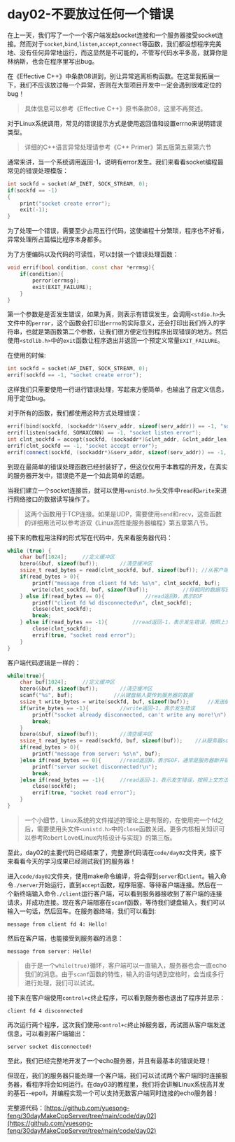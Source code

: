 # day02-不要放过任何一个错误
在上一天，我们写了一个一个客户端发起socket连接和一个服务器接受socket连接。然而对于`socket`,`bind`,`listen`,`accept`,`connect`等函数，我们都设想程序完美地、没有任何异常地运行，而这显然是不可能的，不管写代码水平多高，就算你是林纳斯，也会在程序里写出bug。

在《Effective C++》中条款08讲到，别让异常逃离析构函数。在这里我拓展一下，我们不应该放过每一个异常，否则在大型项目开发中一定会遇到很难定位的bug！
> 具体信息可以参考《Effective C++》原书条款08，这里不再赘述。

对于Linux系统调用，常见的错误提示方式是使用返回值和设置errno来说明错误类型。
> 详细的C++语言异常处理请参考《C++ Primer》第五版第五章第六节

通常来讲，当一个系统调用返回-1，说明有error发生。我们来看看socket编程最常见的错误处理模版：
```cpp
int sockfd = socket(AF_INET, SOCK_STREAM, 0);
if(sockfd == -1)
{
    print("socket create error");
    exit(-1);
}
```
为了处理一个错误，需要至少占用五行代码，这使编程十分繁琐，程序也不好看，异常处理所占篇幅比程序本身都多。

为了方便编码以及代码的可读性，可以封装一个错误处理函数：
```cpp
void errif(bool condition, const char *errmsg){
    if(condition){
        perror(errmsg);
        exit(EXIT_FAILURE);
    }
}
```
第一个参数是是否发生错误，如果为真，则表示有错误发生，会调用`<stdio.h>`头文件中的`perror`，这个函数会打印出`errno`的实际意义，还会打印出我们传入的字符串，也就是第函数第二个参数，让我们很方便定位到程序出现错误的地方。然后使用`<stdlib.h>`中的`exit`函数让程序退出并返回一个预定义常量`EXIT_FAILURE`。

在使用的时候:
```cpp
int sockfd = socket(AF_INET, SOCK_STREAM, 0);
errif(sockfd == -1, "socket create error");
```
这样我们只需要使用一行进行错误处理，写起来方便简单，也输出了自定义信息，用于定位bug。

对于所有的函数，我们都使用这种方式处理错误：
```cpp
errif(bind(sockfd, (sockaddr*)&serv_addr, sizeof(serv_addr)) == -1, "socket bind error");
errif(listen(sockfd, SOMAXCONN) == -1, "socket listen error");
int clnt_sockfd = accept(sockfd, (sockaddr*)&clnt_addr, &clnt_addr_len);
errif(clnt_sockfd == -1, "socket accept error");
errif(connect(sockfd, (sockaddr*)&serv_addr, sizeof(serv_addr)) == -1, "socket connect error");
```
到现在最简单的错误处理函数已经封装好了，但这仅仅用于本教程的开发，在真实的服务器开发中，错误绝不是一个如此简单的话题。

当我们建立一个socket连接后，就可以使用`<unistd.h>`头文件中`read`和`write`来进行网络接口的数据读写操作了。
> 这两个函数用于TCP连接。如果是UDP，需要使用`send`和`recv`，这些函数的详细用法可以参考游双《Linux高性能服务器编程》第五章第八节。

接下来的教程用注释的形式写在代码中，先来看服务器代码：
```cpp
while (true) {
    char buf[1024];     //定义缓冲区
    bzero(&buf, sizeof(buf));       //清空缓冲区
    ssize_t read_bytes = read(clnt_sockfd, buf, sizeof(buf)); //从客户端socket读到缓冲区，返回已读数据大小
    if(read_bytes > 0){
        printf("message from client fd %d: %s\n", clnt_sockfd, buf);  
        write(clnt_sockfd, buf, sizeof(buf));           //将相同的数据写回到客户端
    } else if(read_bytes == 0){             //read返回0，表示EOF
        printf("client fd %d disconnected\n", clnt_sockfd);
        close(clnt_sockfd);
        break;
    } else if(read_bytes == -1){        //read返回-1，表示发生错误，按照上文方法进行错误处理
        close(clnt_sockfd);
        errif(true, "socket read error");
    }
}
```
客户端代码逻辑是一样的：
```cpp
while(true){
    char buf[1024];     //定义缓冲区
    bzero(&buf, sizeof(buf));       //清空缓冲区
    scanf("%s", buf);             //从键盘输入要传到服务器的数据
    ssize_t write_bytes = write(sockfd, buf, sizeof(buf));      //发送缓冲区中的数据到服务器socket，返回已发送数据大小
    if(write_bytes == -1){          //write返回-1，表示发生错误
        printf("socket already disconnected, can't write any more!\n");
        break;
    }
    bzero(&buf, sizeof(buf));       //清空缓冲区 
    ssize_t read_bytes = read(sockfd, buf, sizeof(buf));    //从服务器socket读到缓冲区，返回已读数据大小
    if(read_bytes > 0){
        printf("message from server: %s\n", buf);
    }else if(read_bytes == 0){      //read返回0，表示EOF，通常是服务器断开链接，等会儿进行测试
        printf("server socket disconnected!\n");
        break;
    }else if(read_bytes == -1){     //read返回-1，表示发生错误，按照上文方法进行错误处理
        close(sockfd);
        errif(true, "socket read error");
    }
}
```
> 一个小细节，Linux系统的文件描述符理论上是有限的，在使用完一个fd之后，需要使用头文件`<unistd.h>`中的`close`函数关闭。更多内核相关知识可以参考Robert Love《Linux内核设计与实现》的第三版。

至此，day02的主要代码已经结束了，完整源代码请在`code/day02`文件夹，接下来看看今天的学习成果已经测试我们的服务器！

进入`code/day02`文件夹，使用make命令编译，将会得到`server`和`client`。输入命令`./server`开始运行，直到`accept`函数，程序阻塞、等待客户端连接。然后在一个新终端输入命令`./client`运行客户端，可以看到服务器接收到了客户端的连接请求，并成功连接。现在客户端阻塞在`scanf`函数，等待我们键盘输入，我们可以输入一句话，然后回车。在服务器终端，我们可以看到:
```
message from client fd 4: Hello!
```
然后在客户端，也能接受到服务器的消息：
```
message from server: Hello!
```
> 由于是一个`while(true)`循环，客户端可以一直输入，服务器也会一直echo我们的消息。由于`scanf`函数的特性，输入的语句遇到空格时，会当成多行进行处理，我们可以试试。

接下来在客户端使用`control+c`终止程序，可以看到服务器也退出了程序并显示：
```
client fd 4 disconnected
```
再次运行两个程序，这次我们使用`control+c`终止掉服务器，再试图从客户端发送信息，可以看到客户端输出：
```
server socket disconnected!
```
至此，我们已经完整地开发了一个echo服务器，并且有最基本的错误处理！

但现在，我们的服务器只能处理一个客户端，我们可以试试两个客户端同时连接服务器，看程序将会如何运行。在day03的教程里，我们将会讲解Linux系统高并发的基石--epoll，并编程实现一个可以支持无数客户端同时连接的echo服务器！

完整源代码：[https://github.com/yuesong-feng/30dayMakeCppServer/tree/main/code/day02](https://github.com/yuesong-feng/30dayMakeCppServer/tree/main/code/day02)
